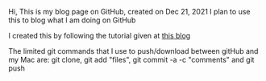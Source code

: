 Hi, This is my blog page on GitHub, created on Dec 21, 2021
I plan to use this to blog what I am doing on GitHub

I created this by following the tutorial given at [this blog](https://chadbaldwin.net/2021/03/14/how-to-build-a-sql-blog.html)

The limited git commands that I use to push/download between gitHub and my Mac are: git clone, git add "files", git commit -a -c "comments" and git push





